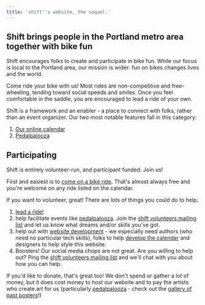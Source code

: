 ```yaml
---
title: 'shift''s website, the sequel.'
---
```

## Shift brings people in the Portland metro area together with bike fun

Shift encourages folks to create and participate in bike fun.  While our focus is local to the Portland area, our mission is wider:  fun on bikes changes lives and the world.

Come ride your bike with us! Most rides are non-competitive and free-wheeling, tending toward social speeds and smiles. Once you feel comfortable in the saddle, you are encouraged to lead a ride of your own.

Shift is a framework and an enabler - a place to connect with folks, rather than an event organizer.  Our two most notable features fall in this category:

1. [Our online calendar](http://shift2bikes.org/fun)
2. [Pedalpalooza](/to-create/pedalpalooza)

## Participating

Shift is entirely volunteer-run, and participant funded.  Join us!

First and easiest is to [come on a bike ride](http://shift2bikes.org/fun).  That's almost always free and you're welcome on any ride listed on the calendar.

If you want to volunteer, great!  There are lots of things you could do to help:

1. [lead a ride!](/to-create/lead-a-ride)
2. help facilitate events like [pedalpalooza](/to-create/pedalpalooza).  Join the [shift volunteers mailing list](https://groups.google.com/forum/#!forum/shift-volunteers) and let us know what dreams and/or skills you've got.
3. help out with [website development](/existing/website-development) - we especially need authors (who need no particular tech skills), folks to help [develop the calendar](https://github.com/Shift2Bikes/shiftcal) and designers to help style this website.
4. Boosters!  Our social media chops are not great.  Are you willing to help out?  Ping the [shift volunteers mailing list](https://groups.google.com/forum/#!forum/shift-volunteers) and we'll chat with you about how you can help.



If you'd like to donate, that's great too! We don't spend or gather a lot of money, but it does cost money to host our website and to pay the artists who create art for us (particularly [pedalpalooza](/to-create/pedalpalooza) - check out the [gallery of past posters](/existing/gallery)!)
